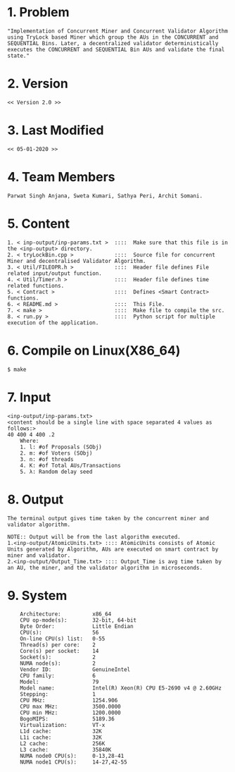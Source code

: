 # 1. Problem
	"Implementation of Concurrent Miner and Concurrent Validator Algorithm using TryLock based Miner which group the AUs in the CONCURRENT and SEQUENTIAL Bins. Later, a decentralized validator deterministically executes the CONCURRENT and SEQUENTIAL Bin AUs and validate the final state."

# 2. Version
	<< Version 2.0 >>
	
# 3. Last Modified
	<< 05-01-2020 >>

# 4. Team Members
	Parwat Singh Anjana, Sweta Kumari, Sathya Peri, Archit Somani.
	
# 5. Content
	1. < inp-output/inp-params.txt >  ::::  Make sure that this file is in the <inp-output> directory.
	2. < tryLockBin.cpp >             ::::  Source file for concurrent Miner and decentralised Validator Algorithm.
	3. < Util/FILEOPR.h >             ::::  Header file defines File related input/output function.
	4. < Util/Timer.h >               ::::  Header file defines time related functions.
	5. < Contract >                   ::::  Defines <Smart Contract> functions.
	6. < README.md >                  ::::  This File.
	7. < make >                       ::::  Make file to compile the src.
	8. < run.py >                     ::::  Python script for multiple execution of the application.

# 6. Compile on Linux(X86_64)
	$ make

# 7. Input
	<inp-output/inp-params.txt>
	<content should be a single line with space separated 4 values as follows:>
	40 400 4 400 .2	
		Where:
		1. l: #of Proposals (SObj)
		2. m: #of Voters (SObj) 
		3. n: #of threads
		4. K: #of Total AUs/Transactions
		5. λ: Random delay seed

# 8. Output
	The terminal output gives time taken by the concurrent miner and validator algorithm.
	
	NOTE:: Output will be from the last algorithm executed.
	1.<inp-output/AtomicUnits.txt> :::: AtomicUnits consists of Atomic Units generated by Algorithm, AUs are executed on smart contract by miner and validator.
	2.<inp-output/Output_Time.txt> :::: Output_Time is avg time taken by an AU, the miner, and the validator algorithm in microseconds.


# 9. System
		Architecture:          x86_64
		CPU op-mode(s):        32-bit, 64-bit
		Byte Order:            Little Endian
		CPU(s):                56
		On-line CPU(s) list:   0-55
		Thread(s) per core:    2
		Core(s) per socket:    14
		Socket(s):             2
		NUMA node(s):          2
		Vendor ID:             GenuineIntel
		CPU family:            6
		Model:                 79
		Model name:            Intel(R) Xeon(R) CPU E5-2690 v4 @ 2.60GHz
		Stepping:              1
		CPU MHz:               1254.906
		CPU max MHz:           3500.0000
		CPU min MHz:           1200.0000
		BogoMIPS:              5189.36
		Virtualization:        VT-x
		L1d cache:             32K
		L1i cache:             32K
		L2 cache:              256K
		L3 cache:              35840K
		NUMA node0 CPU(s):     0-13,28-41
		NUMA node1 CPU(s):     14-27,42-55
